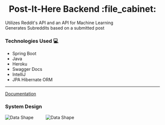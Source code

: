 <h1 align="center">Post-It-Here Backend :file_cabinet:</h1>
Utilizes Reddit's API and an API for Machine Learning
<br />
Generates Subreddits based on a submitted post

### Technologies Used :computer:
- Spring Boot
- Java
- Heroku
- Swagger Docs
- IntelliJ
- JPA Hibernate ORM

<hr />

<a href="https://postit-user-app.herokuapp.com/swagger-ui.html" target="_blank">Documentation</a>

### System Design

<img src="data-shape1.png"
     alt="Data Shape"
     style="float: left; margin-right: 40px;" />
     
<img src="DataFlowChart.png"
     alt="Data Shape"
     style="float: left; margin-right: 40px;" />
